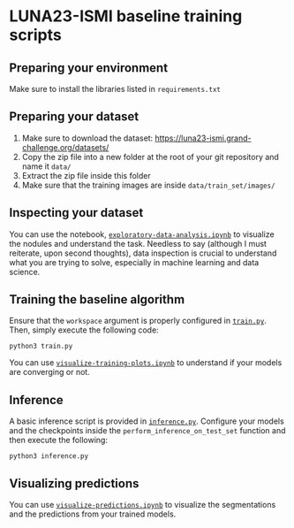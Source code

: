 # LUNA23-ISMI baseline training scripts

## Preparing your environment

Make sure to install the libraries listed in `requirements.txt`

## Preparing your dataset

1. Make sure to download the dataset: https://luna23-ismi.grand-challenge.org/datasets/
2. Copy the zip file into a new folder at the root of your git repository and name it `data/`
3. Extract the zip file inside this folder
4. Make sure that the training images are inside `data/train_set/images/`

## Inspecting your dataset

You can use the notebook, [`exploratory-data-analysis.ipynb`](./exploratory-data-analysis.ipynb) to visualize the nodules and understand the task. Needless to say (although I must reiterate, upon second thoughts), data inspection is crucial to understand what you are trying to solve, especially in machine learning and data science.

## Training the baseline algorithm

Ensure that the `workspace` argument is properly configured in [`train.py`](./train.py). Then, simply execute the following code:

```
python3 train.py
```

You can use [`visualize-training-plots.ipynb`](./visualize-training-plots.ipynb) to understand if your models are converging or not.

## Inference

A basic inference script is provided in [`inference.py`](./inference.py). Configure your models and the checkpoints inside the `perform_inference_on_test_set` function and then execute the following:

```
python3 inference.py
```

## Visualizing predictions

You can use [`visualize-predictions.ipynb`](./visualize-predictions.ipynb) to visualize the segmentations and the predictions from your trained models. 